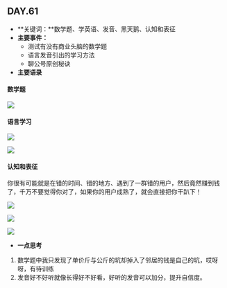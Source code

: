  ## DAY.61
+ **关键词：**数学题、学英语、发音、黑天鹅、认知和表征
+ **主要事件：**
    + 测试有没有商业头脑的数学题
    + 语言发音引出的学习方法
    + 聊公号原创秘诀
+ **主要语录**

#### 数学题


![](./_image/55035423772548871.png)
#### 语言学习


![](./_image/389625780775533516.png)


![](./_image/609541283133058355.jpg)

#### 认知和表征

你很有可能就是在错的时间、错的地方、遇到了一群错的用户，然后竟然赚到钱了，千万不要觉得你对了，如果你的用户成熟了，就会直接把你干趴下！

![](./_image/147225080947500010.png)


![](./_image/539254064311237297.png)


![](./_image/434212416471275710.jpg)




+ **一点思考**

1. 数学题中我只发现了单价斤与公斤的坑却掉入了邻居的钱是自己的坑，哎呀呀，有待训练
2. 发音好不好听就像长得好不好看，好听的发音可以加分，提升自信度。